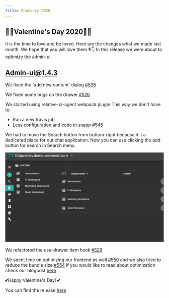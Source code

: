 ```yaml
---
title: February 2020
---
```


## 💛💙Valentine's Day 2020💜💚

It is the time to love and be loved. 
Here are the changes what we made last month. We hope that you will love them 💗👇
In this release we were about to optimize the admin-ui.

## Admin-ui@1.4.3

We fixed the 'add new content' dialog [#538](https://github.com/SenseNet/sn-client/pull/538)

We fixed some bugs on the drawer [#526](https://github.com/SenseNet/sn-client/pull/526)


We started using relative-ci-agent webpack plugin
This way we don't have to:
- Run a new travis job
- Less configuration and code in snapp 
[#545](https://github.com/SenseNet/sn-client/pull/545)

We had to move the Search button from bottom-right because it it a dedicated place for out chat application. Now you can use clicking the add button for search in Search menu.

 ![New search](/img/posts/new_search.gif "Add button and the new dropdown")

We refactored the use-drawer-item hook
[#529](https://github.com/SenseNet/sn-client/pull/529)

We spent time on optimizing our frontend as well
[#550](https://github.com/SenseNet/sn-client/pull/550)
and we also tried to reduce the bundle size
[#554](https://github.com/SenseNet/sn-client/pull/554)
If you would like to read about optimization check our blogbost [here](https://community.sensenet.com/blog/2020/01/18/time-is-money)

💕Happy Valentine's Day! 💕

You can find the release [here](https://github.com/SenseNet/sn-client/releases/tag/2020.2.0)

